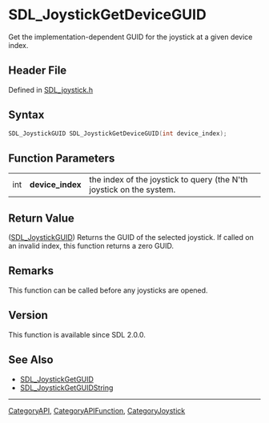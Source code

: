 # SDL_JoystickGetDeviceGUID

Get the implementation-dependent GUID for the joystick at a given device index.

## Header File

Defined in [SDL_joystick.h](https://github.com/libsdl-org/SDL/blob/SDL2/include/SDL_joystick.h)

## Syntax

```c
SDL_JoystickGUID SDL_JoystickGetDeviceGUID(int device_index);
```

## Function Parameters

|     |                  |                                                                      |
| --- | ---------------- | -------------------------------------------------------------------- |
| int | **device_index** | the index of the joystick to query (the N'th joystick on the system. |

## Return Value

([SDL_JoystickGUID](SDL_JoystickGUID)) Returns the GUID of the selected
joystick. If called on an invalid index, this function returns a zero GUID.

## Remarks

This function can be called before any joysticks are opened.

## Version

This function is available since SDL 2.0.0.

## See Also

- [SDL_JoystickGetGUID](SDL_JoystickGetGUID)
- [SDL_JoystickGetGUIDString](SDL_JoystickGetGUIDString)






----
[CategoryAPI](CategoryAPI), [CategoryAPIFunction](CategoryAPIFunction), [CategoryJoystick](CategoryJoystick)

